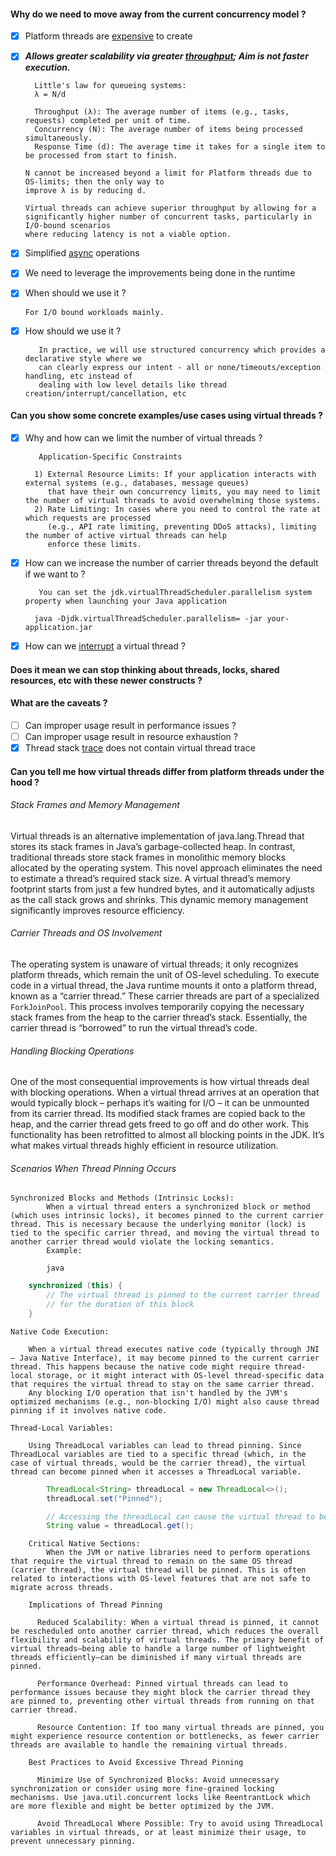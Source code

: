#### Why do we need to move away from the current concurrency model ?
 - [x] Platform threads are [expensive](virtual_threads/src/main/java/com/github/learntocode2013/PlatformThreadCost.java) to create
 - [x] ***Allows greater scalability via greater [throughput](virtual_threads/src/main/java/com/github/learntocode2013/ThroughputExample.java); Aim is not faster execution.***
       
    ```text
      Little's law for queueing systems:
      λ = N/d
   
      Throughput (λ): The average number of items (e.g., tasks, requests) completed per unit of time.
      Concurrency (N): The average number of items being processed simultaneously.
      Response Time (d): The average time it takes for a single item to be processed from start to finish.
   
    N cannot be increased beyond a limit for Platform threads due to OS-limits; then the only way to
    improve λ is by reducing d.
   
    Virtual threads can achieve superior throughput by allowing for a significantly higher number of concurrent tasks, particularly in I/O-bound scenarios 
    where reducing latency is not a viable option.   
    ```
 - [x] Simplified [async](virtual_threads/src/main/java/com/github/learntocode2013/SimplifiedAsyncOperations.java) operations
 - [x] We need to leverage the improvements being done in the runtime
 - [x] When should we use it ? 

       For I/O bound workloads mainly.

 - [x] How should we use it ?

   ```text
      In practice, we will use structured concurrency which provides a declarative style where we 
      can clearly express our intent - all or none/timeouts/exception handling, etc instead of 
      dealing with low level details like thread creation/interrupt/cancellation, etc
   ```
 
#### Can you show some concrete examples/use cases using virtual threads ?
- [x] Why and how can we limit the number of virtual threads ?
  
  ```text
     Application-Specific Constraints

    1) External Resource Limits: If your application interacts with external systems (e.g., databases, message queues) 
       that have their own concurrency limits, you may need to limit the number of virtual threads to avoid overwhelming those systems.
    2) Rate Limiting: In cases where you need to control the rate at which requests are processed 
       (e.g., API rate limiting, preventing DDoS attacks), limiting the number of active virtual threads can help 
       enforce these limits.
  ```

- [x] How can we increase the number of carrier threads beyond the default if we want to ?

  ```text
     You can set the jdk.virtualThreadScheduler.parallelism system property when launching your Java application
  ```
  ```text
    java -Djdk.virtualThreadScheduler.parallelism= -jar your-application.jar
  ```

- [x] How can we [interrupt](virtual_threads/src/main/java/com/github/learntocode2013/VTInterrupt.java) a virtual thread ?

#### Does it mean we can stop thinking about threads, locks, shared resources, etc with these newer constructs ?

#### What are the caveats ?
- [ ] Can improper usage result in performance issues ?
- [ ] Can improper usage result in resource exhaustion ?
- [x] Thread stack [trace](virtual_threads/src/main/java/com/github/learntocode2013/VTInterrupt.java) does not contain virtual thread trace

#### Can you tell me how virtual threads differ from platform threads under the hood ?

###### Stack Frames and Memory Management
Virtual threads is an alternative implementation of java.lang.Thread that stores
its stack frames in Java’s garbage-collected heap. In contrast, traditional threads
store stack frames in monolithic memory blocks allocated by the operating system. 
This novel approach eliminates the need to estimate a thread’s required stack size. 
A virtual thread’s memory footprint starts from just a few hundred bytes, and it 
automatically adjusts as the call stack grows and shrinks. This dynamic memory 
management significantly improves resource efficiency.


###### Carrier Threads and OS Involvement

The operating system is unaware of virtual threads; it only recognizes platform threads, 
which remain the unit of OS-level scheduling. To execute code in a virtual thread, 
the Java runtime mounts it onto a platform thread, known as a “carrier thread.” 
These carrier threads are part of a specialized `ForkJoinPool`. This process involves
temporarily copying the necessary stack frames from the heap to the carrier thread’s
stack. Essentially, the carrier thread is “borrowed” to run the virtual thread’s code.


###### Handling Blocking Operations

One of the most consequential improvements is how virtual threads deal with blocking operations.
When a virtual thread arrives at an operation that would typically block – perhaps it’s waiting
for I/O – it can be unmounted from its carrier thread. Its modified stack frames are copied back
to the heap, and the carrier thread gets freed to go off and do other work. This functionality
has been retrofitted to almost all blocking points in the JDK. It’s what makes virtual threads
highly efficient in resource utilization.



###### Scenarios When Thread Pinning Occurs

```text
Synchronized Blocks and Methods (Intrinsic Locks):
        When a virtual thread enters a synchronized block or method (which uses intrinsic locks), it becomes pinned to the current carrier thread. This is necessary because the underlying monitor (lock) is tied to the specific carrier thread, and moving the virtual thread to another carrier thread would violate the locking semantics.
        Example:

        java
```

```java
    synchronized (this) {
        // The virtual thread is pinned to the current carrier thread
        // for the duration of this block
    }
```

```text
Native Code Execution:

    When a virtual thread executes native code (typically through JNI – Java Native Interface), it may become pinned to the current carrier thread. This happens because the native code might require thread-local storage, or it might interact with OS-level thread-specific data that requires the virtual thread to stay on the same carrier thread.
    Any blocking I/O operation that isn't handled by the JVM's optimized mechanisms (e.g., non-blocking I/O) might also cause thread pinning if it involves native code.

```

```text
Thread-Local Variables:

    Using ThreadLocal variables can lead to thread pinning. Since ThreadLocal variables are tied to a specific thread (which, in the case of virtual threads, would be the carrier thread), the virtual thread can become pinned when it accesses a ThreadLocal variable.
```

```java
        ThreadLocal<String> threadLocal = new ThreadLocal<>();
        threadLocal.set("Pinned");

        // Accessing the threadLocal can cause the virtual thread to be pinned
        String value = threadLocal.get();
```

```text
    Critical Native Sections:
        When the JVM or native libraries need to perform operations that require the virtual thread to remain on the same OS thread (carrier thread), the virtual thread will be pinned. This is often related to interactions with OS-level features that are not safe to migrate across threads.

    Implications of Thread Pinning

      Reduced Scalability: When a virtual thread is pinned, it cannot be rescheduled onto another carrier thread, which reduces the overall flexibility and scalability of virtual threads. The primary benefit of virtual threads—being able to handle a large number of lightweight threads efficiently—can be diminished if many virtual threads are pinned.

      Performance Overhead: Pinned virtual threads can lead to performance issues because they might block the carrier thread they are pinned to, preventing other virtual threads from running on that carrier thread.

      Resource Contention: If too many virtual threads are pinned, you might experience resource contention or bottlenecks, as fewer carrier threads are available to handle the remaining virtual threads.

    Best Practices to Avoid Excessive Thread Pinning

      Minimize Use of Synchronized Blocks: Avoid unnecessary synchronization or consider using more fine-grained locking mechanisms. Use java.util.concurrent locks like ReentrantLock which are more flexible and might be better optimized by the JVM.

      Avoid ThreadLocal Where Possible: Try to avoid using ThreadLocal variables in virtual threads, or at least minimize their usage, to prevent unnecessary pinning.
```



